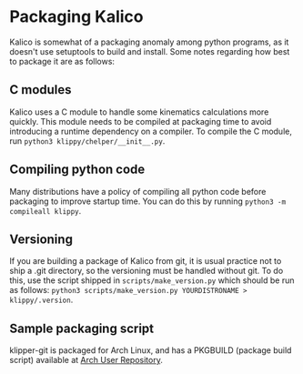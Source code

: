 # Packaging Kalico

Kalico is somewhat of a packaging anomaly among python programs, as it doesn't
use setuptools to build and install. Some notes regarding how best to package it
are as follows:

## C modules

Kalico uses a C module to handle some kinematics calculations more quickly.
This module needs to be compiled at packaging time to avoid introducing a
runtime dependency on a compiler. To compile the C module, run `python3
klippy/chelper/__init__.py`.

## Compiling python code

Many distributions have a policy of compiling all python code before packaging
to improve startup time. You can do this by running `python3 -m compileall
klippy`.

## Versioning

If you are building a package of Kalico from git, it is usual practice not to
ship a .git directory, so the versioning must be handled without git.  To do
this, use the script shipped in `scripts/make_version.py` which should be run as
follows: `python3 scripts/make_version.py YOURDISTRONAME > klippy/.version`.

## Sample packaging script

klipper-git is packaged for Arch Linux, and has a PKGBUILD (package build
script) available at [Arch User Repository](https://aur.archlinux.org/cgit/aur.git/tree/PKGBUILD?h=klipper-git).
